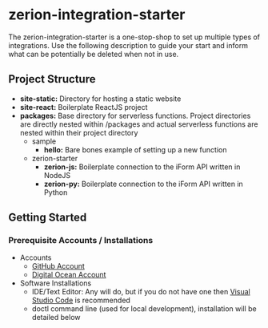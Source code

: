 # zerion-integration-starter
The zerion-integration-starter is a one-stop-shop to set up multiple types of integrations. Use the following description to guide your start and inform what can be potentially be deleted when not in use.

## Project Structure

- **site-static:** Directory for hosting a static website
- **site-react:** Boilerplate ReactJS project
- **packages:** Base directory for serverless functions. Project directories are directly nested within /packages and actual serverless functions are nested within their project directory
    - sample
        - **hello:** Bare bones example of setting up a new function
    - zerion-starter
        - **zerion-js:** Boilerplate connection to the iForm API written in NodeJS
        - **zerion-py:** Boilerplate connection to the iForm API written in Python

## Getting Started
### Prerequisite Accounts / Installations
- Accounts
    - [GitHub Account](https://github.com)
    - [Digital Ocean Account](https://digitalocean.com)
- Software Installations
    - IDE/Text Editor: Any will do, but if you do not have one then [Visual Studio Code](https://vscode.com) is recommended
    - doctl command line (used for local development), installation will be detailed below
